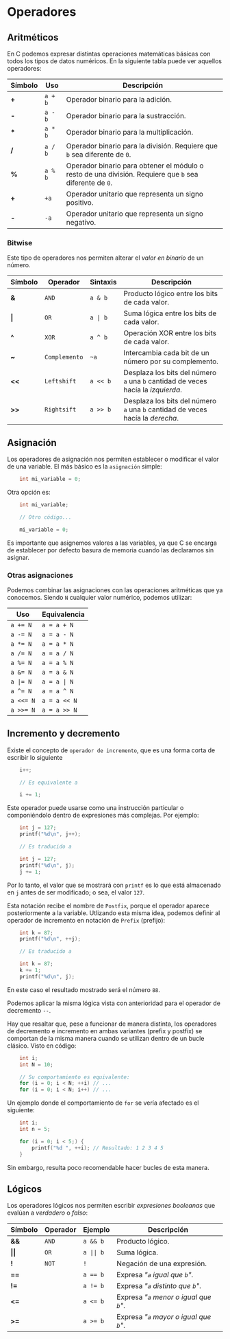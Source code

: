 # Operadores

## Aritméticos

En C podemos expresar distintas operaciones matemáticas básicas con todos los tipos de datos numéricos. En la siguiente tabla puede ver aquellos operadores:

| Símbolo       | Uso           | Descripción   | 
| ------------- | ------------- | -------------- |
| **+** | `a + b` | Operador binario para la adición. |
| **-** | `a - b` | Operador binario para la sustracción. |
| **\*** | `a * b` | Operador binario para la multiplicación. |
| **/** | `a / b` | Operador binario para la división. Requiere que `b` sea diferente de `0`. |
| **%** | `a % b` | Operador binario para obtener el módulo o resto de una división. Requiere que `b` sea diferente de `0`. |
| **+** | `+a` | Operador unitario que representa un signo positivo. |
| **-** | `-a` | Operador unitario que representa un signo negativo. |

### Bitwise

Este tipo de operadores nos permiten alterar el _valor en binario_ de un número.

| Símbolo       | Operador      | Sintaxis       |  Descripción    | 
| ------------- | ------------- | -------------- | --------------- |
| **&** | `AND` | `a & b` | Producto lógico entre los bits de cada valor. |
| **\|** | `OR` | `a \| b` | Suma lógica entre los bits de cada valor. |
| **^** | `XOR` | `a ^ b` | Operación XOR entre los bits de cada valor. |
| **~** | `Complemento` | `~a` | Intercambia cada bit de un número por su complemento. |
| **<<** | `Leftshift` | `a << b` | Desplaza los bits del número `a` una `b` cantidad de veces hacía la _izquierda_. |
| **>>** | `Rightsift` | `a >> b` | Desplaza los bits del número `a` una `b` cantidad de veces hacía la _derecha_. |

## Asignación

Los operadores de asignación nos permiten establecer o modificar el valor de una variable. El más básico es la `asignación` simple:

```c
    int mi_variable = 0;
```

Otra opción es:

```c
    int mi_variable;

    // Otro código...

    mi_variable = 0;
```

Es importante que asignemos valores a las variables, ya que C se encarga de establecer por defecto basura de memoria cuando las declaramos sin asignar.

### Otras asignaciones

Podemos combinar las asignaciones con las operaciones aritméticas que ya conocemos. Siendo `N` cualquier valor numérico, podemos utilizar:

| Uso            | Equivalencia  | 
| -------------- | ------------- |
| `a += N` | `a = a + N` |
| `a -= N` | `a = a - N` |
| `a *= N` | `a = a * N` |
| `a /= N` | `a = a / N` |
| `a %= N` | `a = a % N` |
| `a &= N` | `a = a & N` |
| `a \|= N` | `a = a \| N` |
| `a ^= N` | `a = a ^ N` |
| `a <<= N` | `a = a << N` |
| `a >>= N` | `a = a >> N` |

## Incremento y decremento

Existe el concepto de `operador de incremento`, que es una forma corta de escribir lo siguiente

```c
    i++;

    // Es equivalente a

    i += 1;
```

Este operador puede usarse como una instrucción particular o componiéndolo dentro de expresiones más complejas. Por ejemplo:

```c
    int j = 127;
    printf("%d\n", j++);

    // Es traducido a

    int j = 127;
    printf("%d\n", j);
    j += 1;
```

Por lo tanto, el valor que se mostrará con `printf` es lo que está almacenado en `j` antes de ser modificado; o sea, el valor `127`.

Esta notación recibe el nombre de `Postfix`, porque el operador aparece posteriormente a la variable. Utlizando esta misma idea, podemos definir al operador de incremento en notación de `Prefix` (prefijo):

```c
    int k = 87;
    printf("%d\n", ++j);

    // Es traducido a

    int k = 87;
    k += 1;
    printf("%d\n", j);
```

En este caso el resultado mostrado será el número `88`.

Podemos aplicar la misma lógica vista con anterioridad para el operador de decremento `--`.

Hay que resaltar que, pese a funcionar de manera distinta, los operadores de decremento e incremento en ambas variantes (prefix y postfix) se comportan de la misma manera cuando se utilizan dentro de un bucle clásico. Visto en código:

```c
    int i;
    int N = 10;

    // Su comportamiento es equivalente:
    for (i = 0; i < N; ++i) // ...
    for (i = 0; i < N; i++) // ...
```

Un ejemplo donde el comportamiento de `for` se vería afectado es el siguiente:

```c
    int i;
    int n = 5;

    for (i = 0; i < 5;) {
        printf("%d ", ++i); // Resultado: 1 2 3 4 5
    }
```

Sin embargo, resulta poco recomendable hacer bucles de esta manera.

## Lógicos

Los operadores lógicos nos permiten escribir _expresiones booleanas_ que evalúan a _verdadero_ o _falso_:

| Símbolo        | Operador      | Ejemplo       | Descripción   |
| -------------- | ------------- | ------------- | ------------- |
| **&&** | `AND` | `a && b` | Producto lógico. |
| **\|\|** | `OR` | `a \|\| b` | Suma lógica. |
| **!** | `NOT` | `!` | Negación de una expresión. |
| **==** |  | `a == b` | Expresa _"`a` igual que `b`"_. |
| **!=** |  | `a != b` | Expresa _"`a` distinto que `b`"_. |
| **<=** |  | `a <= b` | Expresa _"`a` menor o igual que `b`"_. |
| **>=** |  | `a >= b` | Expresa _"`a` mayor o igual que `b`"_. |